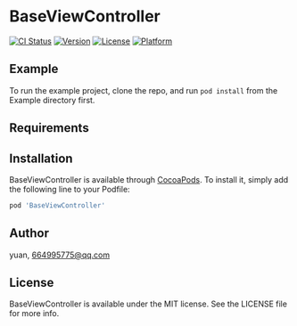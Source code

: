 # BaseViewController

[![CI Status](https://img.shields.io/travis/yuan/BaseViewController.svg?style=flat)](https://travis-ci.org/yuan/BaseViewController)
[![Version](https://img.shields.io/cocoapods/v/BaseViewController.svg?style=flat)](https://cocoapods.org/pods/BaseViewController)
[![License](https://img.shields.io/cocoapods/l/BaseViewController.svg?style=flat)](https://cocoapods.org/pods/BaseViewController)
[![Platform](https://img.shields.io/cocoapods/p/BaseViewController.svg?style=flat)](https://cocoapods.org/pods/BaseViewController)

## Example

To run the example project, clone the repo, and run `pod install` from the Example directory first.

## Requirements

## Installation

BaseViewController is available through [CocoaPods](https://cocoapods.org). To install
it, simply add the following line to your Podfile:

```ruby
pod 'BaseViewController'
```

## Author

yuan, 664995775@qq.com

## License

BaseViewController is available under the MIT license. See the LICENSE file for more info.
